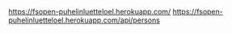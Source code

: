 https://fsopen-puhelinluetteloel.herokuapp.com/
https://fsopen-puhelinluetteloel.herokuapp.com/api/persons